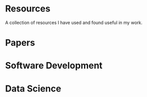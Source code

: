# Resources
A collection of resources I have used and found useful in my work. 

# Papers

# Software Development

# Data Science

